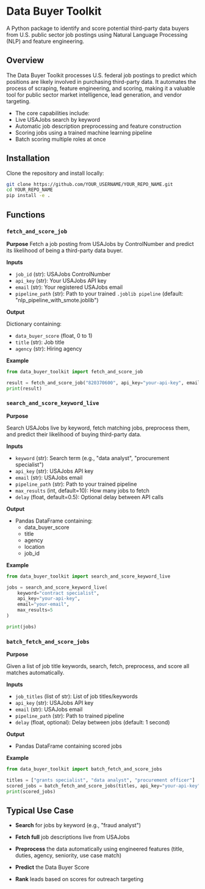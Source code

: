 # Data Buyer Toolkit

A Python package to identify and score potential third-party data buyers from U.S. public sector job postings using Natural Language Processing (NLP) and feature engineering.

## Overview

The Data Buyer Toolkit processes U.S. federal job postings to predict which positions are likely involved in purchasing third-party data.
It automates the process of scraping, feature engineering, and scoring, making it a valuable tool for public sector market intelligence, lead generation, and vendor targeting.

- The core capabilities include:
- Live USAJobs search by keyword
- Automatic job description preprocessing and feature construction
- Scoring jobs using a trained machine learning pipeline
- Batch scoring multiple roles at once

## Installation

Clone the repository and install locally:

```bash
git clone https://github.com/YOUR_USERNAME/YOUR_REPO_NAME.git
cd YOUR_REPO_NAME
pip install -e .

```

## Functions

### `fetch_and_score_job`

**Purpose**
Fetch a job posting from USAJobs by ControlNumber and predict its likelihood of being a third-party data buyer.

**Inputs**

- `job_id` (str): USAJobs ControlNumber
- `api_key` (str): Your USAJobs API key
- `email` (str): Your registered USAJobs email
- `pipeline_path` (str): Path to your trained `.joblib pipeline` (default: "nlp_pipeline_with_smote.joblib")

**Output**

Dictionary containing:

- `data_buyer_score` (float, 0 to 1)
- `title` (str): Job title
- `agency` (str): Hiring agency

**Example**

```python
from data_buyer_toolkit import fetch_and_score_job

result = fetch_and_score_job("820370600", api_key="your-api-key", email="your-email")
print(result)
```

### `search_and_score_keyword_live`

**Purpose**

Search USAJobs live by keyword, fetch matching jobs, preprocess them, and predict their likelihood of buying third-party data.

**Inputs**

- `keyword` (str): Search term (e.g., "data analyst", "procurement specialist")
- `api_key` (str): USAJobs API key
- `email` (str): USAJobs email
- `pipeline_path` (str): Path to your trained pipeline
- `max_results` (int, default=10): How many jobs to fetch
- `delay` (float, default=0.5): Optional delay between API calls

**Output**

- Pandas DataFrame containing:
  - data_buyer_score
  - title
  - agency
  - location
  - job_id

**Example**

```python
from data_buyer_toolkit import search_and_score_keyword_live

jobs = search_and_score_keyword_live(
    keyword="contract specialist",
    api_key="your-api-key",
    email="your-email",
    max_results=5
)

print(jobs)
```

### `batch_fetch_and_score_jobs`

**Purpose**

Given a list of job title keywords, search, fetch, preprocess, and score all matches automatically.

**Inputs**

- `job_titles` (list of str): List of job titles/keywords
- `api_key` (str): USAJobs API key
- `email` (str): USAJobs email
- `pipeline_path` (str): Path to trained pipeline
- `delay` (float, optional): Delay between jobs (default: 1 second)

**Output**

- Pandas DataFrame containing scored jobs

**Example**

```python
from data_buyer_toolkit import batch_fetch_and_score_jobs

titles = ["grants specialist", "data analyst", "procurement officer"]
scored_jobs = batch_fetch_and_score_jobs(titles, api_key="your-api-key", email="your-email")
print(scored_jobs)
```

## Typical Use Case

- **Search** for jobs by keyword (e.g., "fraud analyst")

- **Fetch full** job descriptions live from USAJobs

- **Preprocess** the data automatically using engineered features (title, duties, agency, seniority, use case match)

- **Predict** the Data Buyer Score

- **Rank** leads based on scores for outreach targeting



